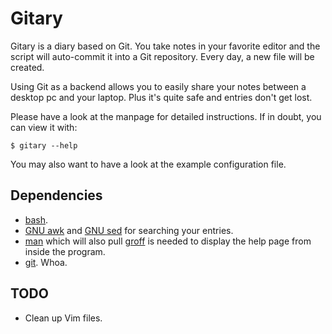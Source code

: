 Gitary
======

Gitary is a diary based on Git. You take notes in your favorite editor
and the script will auto-commit it into a Git repository. Every day, a
new file will be created.

Using Git as a backend allows you to easily share your notes between a
desktop pc and your laptop. Plus it's quite safe and entries don't get
lost.

Please have a look at the manpage for detailed instructions. If in
doubt, you can view it with:

	$ gitary --help

You may also want to have a look at the example configuration file.


Dependencies
------------

* [bash](http://www.gnu.org/software/bash/bash.html).
* [GNU awk](http://www.gnu.org/software/gawk/) and
  [GNU sed](http://www.gnu.org/software/sed/) for searching your
  entries.
* [man](http://www.nongnu.org/man-db/) which will also pull
  [groff](http://www.gnu.org/software/groff/groff.html) is needed to
  display the help page from inside the program.
* [git](http://git-scm.com/). Whoa.


TODO
----

* Clean up Vim files.
